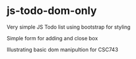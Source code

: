 # js-todo-dom-only
Very simple JS Todo list using bootstrap for styling

Simple form for adding and close box

Illustrating basic dom manipultion for CSC743
